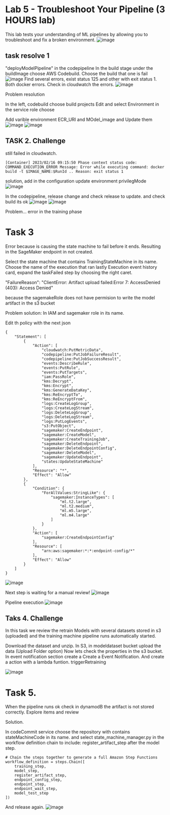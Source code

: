 # Lab 5 - Troubleshoot Your Pipeline (3 HOURS lab)
This lab tests your understanding of ML pipelines by allowing you to troubleshoot and fix a broken environment.
![image](f5-1.JPG)

## task resolve 1
"deployModelPipeline" in the codepipeline 
In the build stage under the  buildImage choose AWS Codebuild. Choose the build that one is fail
![image](f5-2.JPG)
Find several errors, exist status 125 and other with exit status 1. Both docker errors. Check in cloudwatch the errors.
![image](f5-3.JPG)

Problem resolution

In the left, codebuild choose build projects
Edit and select Environment in the service role choose 

Add varible environment ECR_URI and MOdel_image and Update them
![image](f5-4.JPG)
![image](f5-5.JPG)


## TASK 2. Challenge

still failed in cloudwatch. 

```
[Container] 2023/02/16 09:15:50 Phase context status code: COMMAND_EXECUTION_ERROR Message: Error while executing command: docker build -t $IMAGE_NAME:$RunId .. Reason: exit status 1
```

solution, add in the configuration update environment privilegMode
![image](f5-6.JPG)

In the codepipeline, release change and check release to update. and check build its ok
![image](f5-6.JPG)
![image](f5-7.JPG)

Problem... error in the training phase

# Task 3
Error because is causing the state machine  to fail before it ends. Resulting in the SageMaker endpoint in not created.

Select the state machine that contains TrainingStateMachine in its name. Choose the name of the execution that ran lastly
Execution event history card, expand the taskFailed step by choosing the right caret.

"FailureReason": "ClientError: Artifact upload failed:Error 7: AccessDenied (403): Access Denied"

because the sagemakeRole does not have permision to write the model artifact in the s3 bucket

Problem solution:
In IAM and sagemaker role in its name.

Edit th policy with the next json

```
{
    "Statement": [
        {
            "Action": [
                "cloudwatch:PutMetricData",
                "codepipeline:PutJobFailureResult",
                "codepipeline:PutJobSuccessResult",
                "events:DescribeRule",
                "events:PutRule",
                "events:PutTargets",
                "iam:PassRole",
                "kms:Decrypt",
                "kms:Encrypt",
                "kms:GenerateDataKey",
                "kms:ReEncryptTo",
                "kms:ReEncryptFrom",
                "logs:CreateLogGroup",
                "logs:CreateLogStream",
                "logs:DeleteLogGroup",
                "logs:DeleteLogStream",
                "logs:PutLogEvents",
                "s3:PutObject",
                "sagemaker:CreateEndpoint",
                "sagemaker:CreateModel",
                "sagemaker:CreateTrainingJob",
                "sagemaker:DeleteEndpoint",
                "sagemaker:DeleteEndpointConfig",
                "sagemaker:DeleteModel",
                "sagemaker:UpdateEndpoint",
                "states:UpdateStateMachine"
            ],
            "Resource": "*",
            "Effect": "Allow"
        },
        {
            "Condition": {
                "ForAllValues:StringLike": {
                    "sagemaker:InstanceTypes": [
                        "ml.t2.large",
                        "ml.t2.medium",
                        "ml.m5.large",
                        "ml.m4.large"
                    ]
                }
            },
            "Action": [
                "sagemaker:CreateEndpointConfig"
            ],
            "Resource": [
                "arn:aws:sagemaker:*:*:endpoint-config/*"
            ],
            "Effect": "Allow"
        }
    ]
}
```

![image](f5-8.JPG)

Next step is waiting for a manual review!
![image](f5-9.JPG)

Pipeline execution
![image](f5-10.JPG)


## Taks 4. Challenge
In this task we review the retrain Models with several datasets stored in s3 (uploaded) and the training machine pipeline runs automatically started.

Download the dataset and unzip. In S3, in modeldataset bucket upload the data (Upload Folder option)
Now lets check the properties in the s3 bucket. In event notification section create a Create a Event Notification.
And create a action with a lambda funtion. triggerRetraining

![image](f5-11.JPG)

# Task 5. 
When the pipeline runs ok check in dynamodB the artifact is not stored correctly.
Explore items and review 

Solution. 

In codeCommit service choose the repository with contains stateMachineCode in its name.
and select state_machine_manager.py in the workflow definition chain to include: register_artifact_step after the model step.

```
# Chain the steps together to generate a full Amazon Step Functions
workflow_definition = steps.Chain([
    training_step,
    model_step,
    register_artifact_step,
    endpoint_config_step,
    endpoint_step,
    endpoint_wait_step,
    model_test_step
])
```

And release again.
![image](f5-12.JPG)

